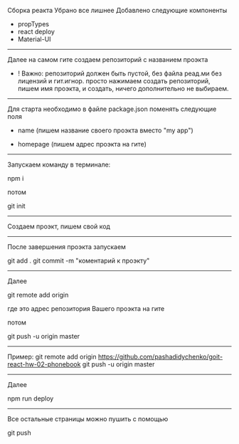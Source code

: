 Сборка реакта
Убрано все лишнее
Добавлено следующие компоненты

- propTypes
- react deploy
- Material-UI

---

Далее на самом гите создаем репозиторий с названием проэкта

- ! Важно: репозиторий должен быть пустой, без файла реад.ми без лицензий и гит.игнор.
  просто нажимаем создать репозиторий, пишем имя проэкта, и создать, ничего дополнительно не выбираем.

---

Для старта необходимо в файле package.json поменять следующие поля

- name (пишем название своего проэкта вместо "my app")

- homepage (пишем адрес проэкта на гите)

---

Запускаем команду в терминале:

npm i

потом

git init

---

Создаем проэкт, пишем свой код

---

После завершения проэкта запускаем

git add .
git commit -m "коментарий к проэкту"

---

Далее

git remote add origin <url>

где <url> это адрес репозитория Вашего проэкта на гите

потом

git push -u origin master

---

Пример:
git remote add origin https://github.com/pashadidychenko/goit-react-hw-02-phonebook
git push -u origin master

---

Далее

npm run deploy

---

Все остальные страницы можно пушить с помощью

git push
